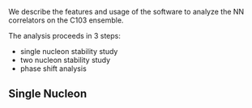 We describe the features and usage of the software to analyze the NN correlators on the C103 ensemble.

The analysis proceeds in 3 steps:
- single nucleon stability study
- two nucleon stability study
- phase shift analysis

## Single Nucleon